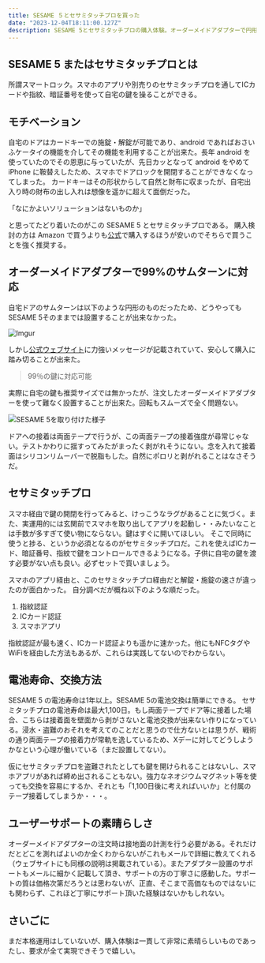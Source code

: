 ```yaml
---
title: SESAME ５とセサミタッチプロを買った
date: "2023-12-04T18:11:00.127Z"
description: SESAME 5とセサミタッチプロの購入体験。オーダーメイドアダプターで円形のサムターンにも対応。セサミタッチプロはICカードや指紋で便利に操作可能
---
```


## SESAME 5 またはセサミタッチプロとは

所謂スマートロック。スマホのアプリや別売りのセサミタッチプロを通してICカードや指紋、暗証番号を使って自宅の鍵を操ることができる。

## モチベーション

自宅のドアはカードキーでの施錠・解錠が可能であり、android であればおさいふケータイの機能を介してその機能を利用することが出来た。長年 android を使っていたのでその恩恵に与っていたが、先日カッとなって android をやめて iPhone に鞍替えしたため、スマホでドアロックを開閉することができなくなってしまった。
カードキーはその形状からして自然と財布に収まったが、自宅出入り時の財布の出し入れは想像を遥かに超えて面倒だった。

「なにかよいソリューションはないものか」

と思ってたどり着いたのがこの SESAME 5 とセサミタッチプロである。
購入検討の方は Amazon で買うよりも[公式](https://jp.candyhouse.co/products/sesame5)で購入するほうが安いのでそちらで買うことを強く推奨する。

## オーダーメイドアダプターで99%のサムターンに対応

自宅ドアのサムターンは以下のような円形のものだったため、どうやってもSESAME 5そのままでは設置することが出来なかった。

![Imgur](https://i.imgur.com/BompMbLl.png)

しかし[公式ウェブサイト](https://jp.candyhouse.co/products/adapter_normal#section-spacer-customize-adapter)に力強いメッセージが記載されていて、安心して購入に踏み切ることが出来た。

> 99％の鍵に対応可能

実際に自宅の鍵も推奨サイズでは無かったが、注文したオーダーメイドアダプターを使って難なく設置することが出来た。回転もスムーズで全く問題ない。

![SESAME 5を取り付けた様子](https://i.imgur.com/qqHWsikl.png)

ドアへの接着は両面テープで行うが、この両面テープの接着強度が尋常じゃない。テストかわりに揺すってみたがまったく剥がれそうにない。念を入れて接着面はシリコンリムーバーで脱脂もした。自然にポロリと剥がれることはなさそうだ。

## セサミタッチプロ

スマホ経由で鍵の開閉を行ってみると、けっこうなラグがあることに気づく。また、実運用的には玄関前でスマホを取り出してアプリを起動し・・みたいなことは手数が多すぎて使い物にならない。鍵はすぐに開いてほしい。
そこで同時に使うと捗る、というか必須となるのがセサミタッチプロだ。これを使えばICカード、暗証番号、指紋で鍵をコントロールできるようになる。子供に自宅の鍵を渡す必要がない点も良い。必ずセットで買いましょう。

スマホのアプリ経由と、このセサミタッチプロ経由だと解錠・施錠の速さが違ったのが面白かった。
自分調べだが概ね以下のような順だった。

1. 指紋認証
1. ICカード認証
1. スマホアプリ

指紋認証が最も速く、ICカード認証よりも遥かに速かった。他にもNFCタグやWiFiを経由した方法もあるが、これらは実践してないのでわからない。

## 電池寿命、交換方法

SESAME 5 の電池寿命は1年以上。SESAME 5の電池交換は簡単にできる。
セサミタッチプロの電池寿命は最大1,100日。もし両面テープでドア等に接着した場合、こちらは接着面を壁面から剥がさないと電池交換が出来ない作りになっている。浸水・盗難のおそれを考えてのことだと思うので仕方ないとは思うが、戦術の通り両面テープの接着力が常軌を逸しているため、Xデーに対してどうしようかなという心理が働いている（まだ設置してない）。

仮にセサミタッチプロを盗難されたとしても鍵を開けられることはないし、スマホアプリがあれば締め出されることもない。強力なネオジウムマグネット等を使っても交換を容易にするか、それとも「1,100日後に考えればいいか」と付属のテープ接着してしまうか・・・。

## ユーザーサポートの素晴らしさ

オーダーメイドアダプターの注文時は接地面の計測を行う必要がある。それだけだとどこを測ればよいのか全くわからないがこれもメールで詳細に教えてくれる（ウェブサイトにも同様の説明は掲載されている）。またアダプター設置のサポートもメールに細かく記載して頂き、サポートの方の丁寧さに感動した。サポートの質は価格次第だろうとは思わないが、正直、そこまで高価なものではないにも関わらず、これほど丁寧にサポート頂いた経験はないかもしれない。

## さいごに

まだ本格運用はしていないが、購入体験は一貫して非常に素晴らしいものであったし、要求が全て実現できそうで嬉しい。
